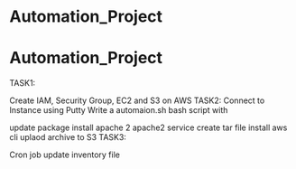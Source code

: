 # Automation_Project
# Automation_Project

TASK1:

Create IAM, Security Group, EC2 and S3 on AWS
TASK2: Connect to Instance using Putty Write a automaion.sh bash script with

update package
install apache 2
apache2 service
create tar file
install aws cli
uplaod archive to S3
TASK3:

Cron job
update inventory file

